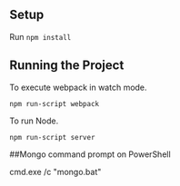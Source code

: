 

## Setup

Run `npm install`



## Running the Project

To execute webpack in watch mode.

```
npm run-script webpack
```

To run Node.

```
npm run-script server
```

##Mongo command prompt on PowerShell

cmd.exe /c "mongo.bat"
